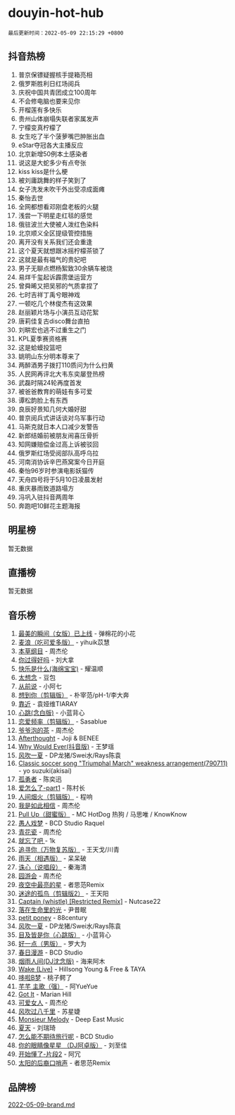 # douyin-hot-hub

`最后更新时间：2022-05-09 22:15:29 +0800`

## 抖音热榜

1. 普京保镖疑握核手提箱亮相
1. 俄罗斯胜利日红场阅兵
1. 庆祝中国共青团成立100周年
1. 不会修电脑也要来见你
1. 开榴莲有多快乐
1. 贵州山体崩塌失联者家属发声
1. 宁檬变真柠檬了
1. 女生吃了半个菠萝嘴巴肿胀出血
1. eStar夺冠各大主播反应
1. 北京新增50例本土感染者
1. 说这是大蛇多少有点夸张
1. kiss kiss是什么梗
1. 被刘庸跳舞的样子笑到了
1. 女子洗发未吹干外出受凉成面瘫
1. 秦怡去世
1. 全网都想看邓刚盘老板的火腿
1. 浅尝一下明星走红毯的感觉
1. 俄驻波兰大使被人泼红色染料
1. 北京顺义全区提级管控措施
1. 离开没有关系我们还会重逢
1. 这个夏天就想跟冰摇柠檬茶锁了
1. 这就是最有福气的贵妃吧
1. 男子无聊点燃杨絮致30余辆车被烧
1. 易烊千玺起诉霹雳堡运营方
1. 曾舜晞又把吴邪的气质拿捏了
1. 七时吉祥丁禹兮眼神戏
1. 一顿吃几个林俊杰有这效果
1. 赵丽颖片场与小演员互动花絮
1. 唐莉佳复古disco舞台直拍
1. 刘畊宏也逃不过重生之门
1. KPL夏季赛资格赛
1. 这是蛤蟆投篮吧
1. 姚明山东分明本尊来了
1. 两醉酒男子拨打110质问为什么扫黄
1. 人民网再评北大韦东奕屡登热榜
1. 武磊时隔24轮再度首发
1. 被爸爸教育的萌娃有多可爱
1. 谭松韵脸上有东西
1. 良辰好景知几何大婚好甜
1. 普京阅兵式讲话谈对乌军事行动
1. 马斯克就日本人口减少发警告
1. 新郎结婚前被朋友闹喜压骨折
1. 知网嫌赔偿金过高上诉被驳回
1. 俄罗斯红场受阅部队高呼乌拉
1. 河南消协诉辛巴燕窝案今日开庭
1. 秦怡96岁时参演电影妖猫传
1. 天舟四号将于5月10日凌晨发射
1. 重庆暴雨致道路塌方
1. 冯巩入驻抖音两周年
1. 奔跑吧10鲜花主题海报

## 明星榜

暂无数据

## 直播榜

暂无数据

## 音乐榜

1. [最美的瞬间（女版）已上线](https://sf6-cdn-tos.douyinstatic.com/obj/tos-cn-ve-2774/527ce7f66142422e8d0727588b4f7c73) - 弹棉花的小花
1. [麦浪（吃可爱多版）](https://sf6-cdn-tos.douyinstatic.com/obj/tos-cn-ve-2774/fb2bf2aaa2854aaa8ec0fcfabbee4bd8) - yihuik苡慧
1. [本草纲目]() - 周杰伦
1. [你过得好吗]() - 刘大拿
1. [快乐是什么(海绵宝宝)](https://sf6-cdn-tos.douyinstatic.com/obj/tos-cn-ve-2774/c4bb2c16b7f24d34af3edcfb56be2d66) - 耀温顺
1. [太想念]() - 豆包
1. [从前说]() - 小阿七
1. [想到你（剪辑版）]() - 朴宰范/pH-1/李大奔
1. [靠近]() - 袁娅维TIARAY
1. [心跳(念白版)](https://sf3-cdn-tos.douyinstatic.com/obj/tos-cn-ve-2774/a57e8cac11fe46e8932f59ddd8a7c03e) - 小蓝背心
1. [恋爱频率（剪辑版）](https://sf3-cdn-tos.douyinstatic.com/obj/tos-cn-ve-2774/5fe5fbbb62d9433798e07a2fddb2213d) - Sasablue
1. [爷爷泡的茶]() - 周杰伦
1. [Afterthought](https://sf6-cdn-tos.douyinstatic.com/obj/tos-cn-ve-2774/5b832cdf45494148ba3c17fc04eec659) - Joji & BENEE
1. [Why Would Ever(抖音版)](https://sf3-cdn-tos.douyinstatic.com/obj/tos-cn-ve-2774/2a3916415e4a4ac2b3262d6ad0ef853c) - 王梦瑶
1. [风吹一夏](https://sf6-cdn-tos.douyinstatic.com/obj/tos-cn-ve-2774/64b5a4609eb843c29c974d39d4d5d058) - DP龙猪/Swei水/Rays陈袁
1. [Classic soccer song "Triumphal March" weakness arrangement(790711)](https://sf3-cdn-tos.douyinstatic.com/obj/tos-cn-ve-2774/7881e2ee1b664fe9ae8d0b4e47c46751) - yo suzuki(akisai)
1. [孤勇者]() - 陈奕迅
1. [爱怎么了-part1]() - 陈村长
1. [人间烟火（剪辑版）](https://sf3-cdn-tos.douyinstatic.com/obj/tos-cn-ve-2774/4cebb1e51fcc4572bebc0cee135924a2) - 程响
1. [我是如此相信]() - 周杰伦
1. [Pull Up（甜蜜版）](https://sf6-cdn-tos.douyinstatic.com/obj/tos-cn-ve-2774/64bc67246f5447c3a593a888e3948379) - MC HotDog 热狗 / 马思唯 / KnowKnow
1. [愚人戏梦](https://sf6-cdn-tos.douyinstatic.com/obj/tos-cn-ve-2774/19dbd296fbf64c28867630bd926c813e) - BCD Studio Raquel
1. [青花瓷]() - 周杰伦
1. [就忘了吧 ]() - 1k
1. [追寻你（万物复苏版）](https://sf3-cdn-tos.douyinstatic.com/obj/tos-cn-ve-2774/cfb22ccf85784f2f83bcefe9ad675822) - 王天戈/川青
1. [雨天（相遇版）]() - 呆呆破
1. [诛心（说唱段）]() - 秦海清
1. [园游会]() - 周杰伦
1. [夜空中最亮的星](https://sf6-cdn-tos.douyinstatic.com/obj/tos-cn-ve-2774/cd6eff61e2364374acb5fa54b61db9f8) - 者思范Remix
1. [迷途的孤鸟（剪辑版2）](https://sf6-cdn-tos.douyinstatic.com/obj/tos-cn-ve-2774/2e66f1fbe49240fd8c37a0e510129c89) - 王天阳
1. [Captain (whistle) [Restricted Remix]](https://sf3-cdn-tos.douyinstatic.com/obj/tos-cn-ve-2774/762266c11e97422eb5b70dbcbc04b5e9) - Nutcase22
1. [落在生命里的光](https://sf6-cdn-tos.douyinstatic.com/obj/tos-cn-ve-2774/6a3ac5299a304a0babc779305d06ec09) - 尹昔眠
1. [petit poney](https://sf3-cdn-tos.douyinstatic.com/obj/tos-cn-ve-2774/22115febaa06423fadf2d8df1cc3175e) - 88century
1. [风吹一夏](https://sf3-cdn-tos.douyinstatic.com/obj/tos-cn-ve-2774/4a925585bb8c477698f9003d867b9ca5) - DP龙猪/Swei水/Rays陈袁
1. [目及皆是你（心跳版）]() - 小蓝背心
1. [好一点（男版）]() - 罗大为
1. [春日漫游](https://sf3-cdn-tos.douyinstatic.com/obj/tos-cn-ve-2774/614f052b8f134eee85f8160524ce2f33) - BCD Studio
1. [烟雨人间(DJ沈念版)]() - 海来阿木
1. [Wake (Live)]() - Hillsong Young & Free & TAYA
1. [哆啦B梦](https://sf6-cdn-tos.douyinstatic.com/obj/tos-cn-ve-2774/11d91e597d504e8888820e5a70a9f69f) - 桃子鳄了
1. [芊芊 主歌（强）]() - 阿YueYue
1. [Got It](https://sf3-cdn-tos.douyinstatic.com/obj/tos-cn-ve-2774/52beee96a47f4baa98c0dfd808729654) - Marian Hill
1. [可爱女人]() - 周杰伦
1. [风吹过八千里](https://sf3-cdn-tos.douyinstatic.com/obj/tos-cn-ve-2774/a1a6ff5c96de4f13890fedc3fd6d4c76) - 苏星婕
1. [Monsieur Melody]() - Deep East Music
1. [夏天]() - 刘瑞琦
1. [怎么能不期待旅行呢](https://sf6-cdn-tos.douyinstatic.com/obj/tos-cn-ve-2774/dd8251460a644a5d835576805dcbe33b) - BCD Studio
1. [你的眼睛像星星 （DJ阿卓版）]() - 刘至佳
1. [开始懂了-片段2]() - 阿冗
1. [太阳的后裔口哨声](https://sf6-cdn-tos.douyinstatic.com/obj/tos-cn-ve-2774/4ae3abb5980e4e9792d273644a46d7ec) - 者思范Remix

## 品牌榜

[2022-05-09-brand.md](2022-05-09-brand.md)
